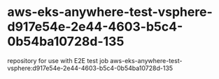 # aws-eks-anywhere-test-vsphere-d917e54e-2e44-4603-b5c4-0b54ba10728d-135
repository for use with E2E test job aws-eks-anywhere-test-vsphere:d917e54e-2e44-4603-b5c4-0b54ba10728d-135
